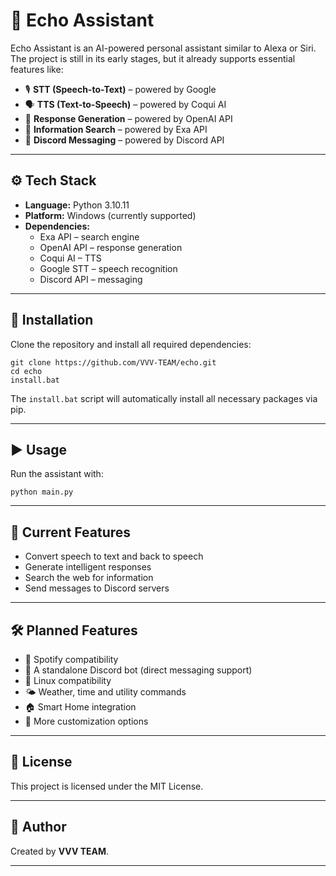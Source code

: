 # 🤖 Echo Assistant

Echo Assistant is an AI-powered personal assistant similar to Alexa or Siri.  
The project is still in its early stages, but it already supports essential features like:

- 🎙️ **STT (Speech-to-Text)** – powered by Google  
- 🗣️ **TTS (Text-to-Speech)** – powered by Coqui AI  
- 💬 **Response Generation** – powered by OpenAI API  
- 🔎 **Information Search** – powered by Exa API  
- 📩 **Discord Messaging** – powered by Discord API  

---

## ⚙️ Tech Stack
- **Language:** Python 3.10.11  
- **Platform:** Windows (currently supported)  
- **Dependencies:**
  - Exa API – search engine  
  - OpenAI API – response generation  
  - Coqui AI – TTS  
  - Google STT – speech recognition  
  - Discord API – messaging  

---

## 🚀 Installation

Clone the repository and install all required dependencies:

```
git clone https://github.com/VVV-TEAM/echo.git
cd echo  
install.bat  
```

The `install.bat` script will automatically install all necessary packages via pip.

---

## ▶️ Usage

Run the assistant with:

```
python main.py  
```

---

## 📌 Current Features
- Convert speech to text and back to speech  
- Generate intelligent responses  
- Search the web for information  
- Send messages to Discord servers  

---

## 🛠️ Planned Features
- 🎵 Spotify compatibility  
- 🤖 A standalone Discord bot (direct messaging support)  
- 🐧 Linux compatibility  
- 🌤️ Weather, time and utility commands  
- 🏠 Smart Home integration  
- 🔧 More customization options  

---

## 📜 License
This project is licensed under the MIT License.

---

## 👤 Author
Created by **VVV TEAM**.

---